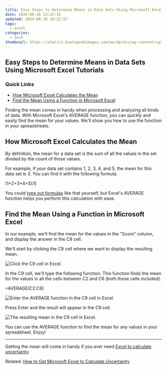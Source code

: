 ```yaml
---
title: Easy Steps to Determine Means in Data Sets Using Microsoft Excel Tutorials
date: 2024-08-26 23:32:15
updated: 2024-08-29 10:22:57
tags:
  - excel
categories:
  - tech
thumbnail: https://static1.howtogeekimages.com/wordpress/wp-content/uploads/2021/05/MS-excel-logo-675.png
---
```


## Easy Steps to Determine Means in Data Sets Using Microsoft Excel Tutorials

### Quick Links

* [How Microsoft Excel Calculates the Mean](https://phone-solutions.techidaily.com/best-video-repair-tool-to-fix-and-repair-corrupt-mp4movavi-video-files-of-play-40c-by-stellar-video-repair-mobile-video-repair/)
* [Find the Mean Using a Function in Microsoft Excel](https://article-posts.techidaily.com/easy-guide-to-start-product-review-channel/)

 Finding the mean comes in handy when processing and analyzing all kinds of data. With Microsoft Excel's AVERAGE function, you can quickly and easily find the mean for your values. We'll show you how to use the function in your spreadsheets.

##  How Microsoft Excel Calculates the Mean

 By definition, the mean for a data set is the sum of all the values in the set divided by the count of those values.

 For example, if your data set contains 1, 2, 3, 4, and 5, the mean for this data set is 3\. You can find it with the following formula.

(1+2+3+4+5)/5

 You could [type out formulas](https://extra-resources.techidaily.com/2024-approved-crafting-visuals-in-ae-selecting-excellent-plugin-choices/) like that yourself, but Excel's AVERAGE function helps you perform this calculation with ease.

##  Find the Mean Using a Function in Microsoft Excel

 In our example, we'll find the mean for the values in the "Score" column, and display the answer in the C9 cell.

 We'll start by clicking the C9 cell where we want to display the resulting mean.

![Click the C9 cell in Excel.](https://static1.howtogeekimages.com/wordpress/wp-content/uploads/2021/09/1-select-c9-cell1.png) 

 In the C9 cell, we'll type the following function. This function finds the mean for the values in all the cells between C2 and C6 (both these cells included).

=AVERAGE(C2:C6)

![Enter the AVERAGE function in the C9 cell in Excel.](https://static1.howtogeekimages.com/wordpress/wp-content/uploads/2021/09/2-enter-mean-formula1.png) 

 Press Enter and the result will appear in the C9 cell.

![The resulting mean in the C9 cell in Excel.](https://static1.howtogeekimages.com/wordpress/wp-content/uploads/2021/09/3-mean-answer-excel1.png) 

 You can use the AVERAGE function to find the mean for any values in your spreadsheet. Enjoy!

---

 Getting the mean will come in handy if you ever need [Excel to calculate uncertainty](https://extra-resources.techidaily.com/chrome-os-vocal-personalization-guide-review-of-the-best-speech-converters-for-2024/).

Related: [How to Get Microsoft Excel to Calculate Uncertainty](https://extra-resources.techidaily.com/chrome-os-vocal-personalization-guide-review-of-the-best-speech-converters-for-2024/)

<ins class="adsbygoogle"
     style="display:block"
     data-ad-format="autorelaxed"
     data-ad-client="ca-pub-7571918770474297"
     data-ad-slot="1223367746"></ins>



<ins class="adsbygoogle"
     style="display:block"
     data-ad-client="ca-pub-7571918770474297"
     data-ad-slot="8358498916"
     data-ad-format="auto"
     data-full-width-responsive="true"></ins>
